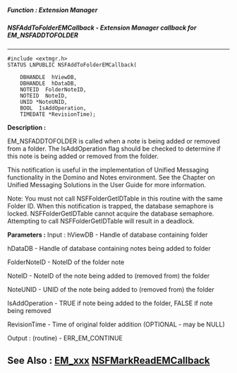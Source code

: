 ##### Function : Extension Manager
##### NSFAddToFolderEMCallback - Extension Manager callback for EM_NSFADDTOFOLDER
---
```
#include <extmgr.h>
STATUS LNPUBLIC NSFAddToFolderEMCallback(

	DBHANDLE  hViewDB,
	DBHANDLE  hDataDB,
	NOTEID  FolderNoteID,
	NOTEID  NoteID,
	UNID *NoteUNID,
	BOOL  IsAddOperation,
	TIMEDATE *RevisionTime);
```
**Description :**

EM_NSFADDTOFOLDER is called when a note is being added or removed  from a 
folder.  The IsAddOperation flag should be checked to determine if this note is 
being added or removed from the folder.

This notification is useful in the implementation of Unified Messaging 
functionality in the Domino and Notes environment.  See the Chapter on Unified 
Messaging Solutions in the User Guide for more information.

Note:  You must not call NSFFolderGetIDTable in this routine with the same 
Folder ID.  When this notification is trapped, the database semaphore is 
locked.  NSFFolderGetIDTable cannot acquire the database semaphore.  Attempting 
to call NSFFolderGetIDTable will result in a deadlock.

**Parameters :**
Input :
hViewDB  -  Handle of database containing folder

hDataDB  -  Handle of database containing notes being added to folder

FolderNoteID  -  NoteID of the folder note

NoteID  -  NoteID of the note being added to (removed from) the folder

NoteUNID  -  UNID of the note being added to (removed from) the folder

IsAddOperation  -  TRUE if note being added to the folder, FALSE if note being removed

RevisionTime  -  Time of original folder addition (OPTIONAL - may be NULL)

Output :
(routine)  -  ERR_EM_CONTINUE



**See Also :**
[EM_xxx](/reference/Symb/EM_xxx)
[NSFMarkReadEMCallback](/reference/Func/NSFMarkReadEMCallback)
---
